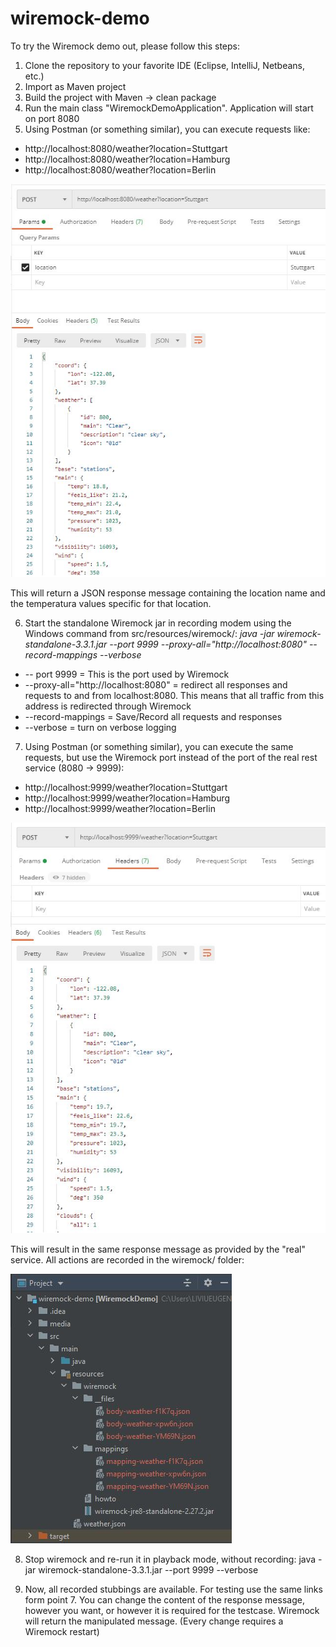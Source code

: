 # wiremock-demo

To try the Wiremock demo out, please follow this steps:

1. Clone the repository to your favorite IDE (Eclipse, IntelliJ, Netbeans, etc.)
2. Import as Maven project
3. Build the project with Maven -> clean package
4. Run the main class "WiremockDemoApplication". Application will start on port 8080
5. Using Postman (or something similar), you can execute requests like:
- http://localhost:8080/weather?location=Stuttgart
- http://localhost:8080/weather?location=Hamburg
- http://localhost:8080/weather?location=Berlin

![Image 1](media/1.JPG)

This will return a JSON response message containing the location name and the temperatura values specific for that location.

6. Start the standalone Wiremock jar in recording modem using the Windows command from src/resources/wiremock/:
_java -jar wiremock-standalone-3.3.1.jar --port 9999 --proxy-all="http://localhost:8080" --record-mappings --verbose_

- -- port 9999 = This is the port used by Wiremock
- --proxy-all="http://localhost:8080" = redirect all responses and requests to and from localhost:8080. This means that all traffic from this address is redirected through Wiremock
- --record-mappings = Save/Record all requests and responses
- --verbose = turn on verbose logging

7. Using Postman (or something similar), you can execute the same requests, but use the Wiremock port instead of the port of the real rest service (8080 -> 9999):
- http://localhost:9999/weather?location=Stuttgart
- http://localhost:9999/weather?location=Hamburg
- http://localhost:9999/weather?location=Berlin

![Image 2](media/2.JPG)

This will result in the same response message as provided by the "real" service.
All actions are recorded in the wiremock/ folder:

![Image 3](media/3.JPG)

8. Stop wiremock and re-run it in playback mode, without recording:
   java -jar wiremock-standalone-3.3.1.jar --port 9999 --verbose
 
9. Now, all recorded stubbings are available. For testing use the same links form point 7.
You can change the content of the response message, however you want, or however it is required for the testcase. Wiremock will return the manipulated message. (Every change requires a Wiremock restart)
